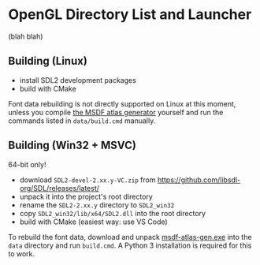 # OpenGL Directory List and Launcher

(blah blah)

## Building (Linux)

- install SDL2 development packages
- build with CMake

Font data rebuilding is not directly supported on Linux at this moment,
unless you compile [the MSDF atlas generator](https://github.com/Chlumsky/msdf-atlas-gen)
yourself and run the commands listed in `data/build.cmd` manually.

## Building (Win32 + MSVC)

64-bit only!

- download `SDL2-devel-2.xx.y-VC.zip` from https://github.com/libsdl-org/SDL/releases/latest/
- unpack it into the project's root directory
- rename the `SDL2-2.xx.y` directory to `SDL2_win32`
- copy `SDL2_win32/lib/x64/SDL2.dll` into the root directory
- build with CMake (easiest way: use VS Code)

To rebuild the font data, download and unpack
[msdf-atlas-gen.exe](https://github.com/Chlumsky/msdf-atlas-gen/releases/latest)
into the `data` directory and run `build.cmd`.
A Python 3 installation is required for this to work.
